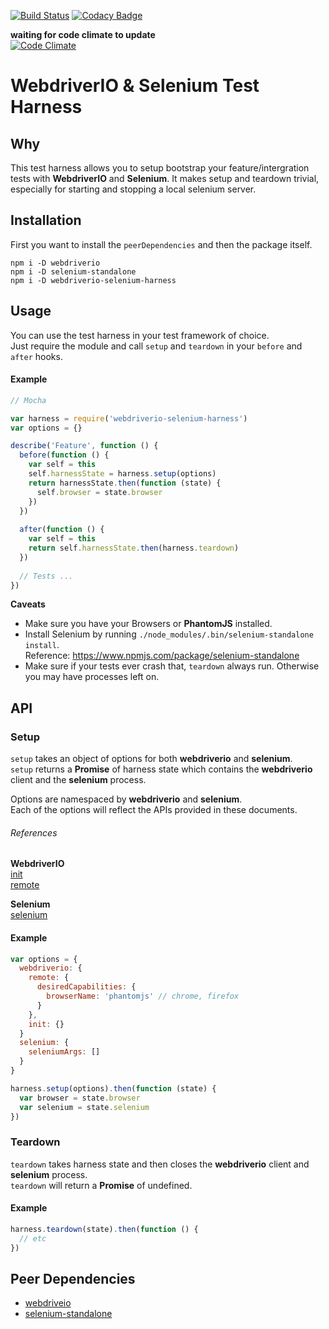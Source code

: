 [![Build Status](https://travis-ci.org/seanstrom/webdriverio-selenium-harness.svg?branch=master)](https://travis-ci.org/seanstrom/webdriverio-selenium-harness)
[![Codacy Badge](https://api.codacy.com/project/badge/a81aa1a83b564898ba0c117c645e99d2)](https://www.codacy.com/app/seanstrom/webdriverio-selenium-harness)

**waiting for code climate to update**  
[![Code Climate](https://codeclimate.com/github/seanstrom/webdriverio-selenium-harness/badges/gpa.svg)](https://codeclimate.com/github/seanstrom/webdriverio-selenium-harness)

# WebdriverIO & Selenium Test Harness

## Why
This test harness allows you to setup bootstrap your feature/intergration tests with **WebdriverIO** and **Selenium**. It makes setup and teardown trivial, especially for starting and stopping a local selenium server.

## Installation

First you want to install the `peerDependencies` and then the package itself.

```shell
npm i -D webdriverio
npm i -D selenium-standalone
npm i -D webdriverio-selenium-harness
```

## Usage

You can use the test harness in your test framework of choice.  
Just require the module and call `setup` and `teardown` in your `before` and `after` hooks.

#### Example

```javascript
// Mocha

var harness = require('webdriverio-selenium-harness')
var options = {}

describe('Feature', function () {
  before(function () {
    var self = this
    self.harnessState = harness.setup(options)
    return harnessState.then(function (state) {
      self.browser = state.browser
    })
  })
  
  after(function () {
    var self = this
    return self.harnessState.then(harness.teardown)
  })
  
  // Tests ...
})
```

**Caveats**  

* Make sure you have your Browsers or **PhantomJS** installed.
* Install Selenium by running `./node_modules/.bin/selenium-standalone install`.  
  Reference: https://www.npmjs.com/package/selenium-standalone
* Make sure if your tests ever crash that, `teardown` always run.
  Otherwise you may have processes left on.

## API

### Setup
`setup` takes an object of options for both **webdriverio** and **selenium**.  
`setup` returns a **Promise** of harness state which contains the **webdriverio** client and the **selenium** process.

Options are namespaced by **webdriverio** and **selenium**.  
Each of the options will reflect the APIs provided in these documents.

###### References

**WebdriverIO**  
[init](http://webdriver.io/api/protocol/init.html)  
[remote](http://webdriver.io/guide/getstarted/configuration.html)  

**Selenium**  
[selenium](https://www.npmjs.com/package/selenium-standalone)

#### Example

```javascript
var options = {
  webdriverio: {
    remote: {
      desiredCapabilities: {
        browserName: 'phantomjs' // chrome, firefox
      }
    },
    init: {}
  }
  selenium: {
    seleniumArgs: []
  }
}

harness.setup(options).then(function (state) {
  var browser = state.browser
  var selenium = state.selenium
})

```

### Teardown

`teardown` takes harness state and then closes the **webdriverio** client and **selenium** process.  
`teardown` will return a **Promise** of undefined.

#### Example

```javascript
harness.teardown(state).then(function () {
  // etc
})
```

## Peer Dependencies

* [webdriveio](https://www.npmjs.com/package/webdriverio)
* [selenium-standalone](https://www.npmjs.com/package/selenium-standalone)
